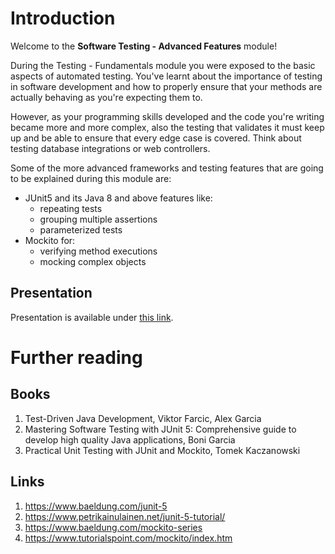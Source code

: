 # Introduction

Welcome to the **Software Testing - Advanced Features** module!

During the Testing - Fundamentals module you were exposed to the basic aspects of automated testing. You've learnt about the importance of testing 
in software development and how to properly ensure that your methods are actually behaving as you're expecting them to.<br>

However, as your programming skills developed and the code you're writing became more and more complex, also the testing that
validates it must keep up and be able to ensure that every edge case is covered. Think about testing database integrations or web controllers.


Some of the more advanced frameworks and testing features that are going to be explained during this module are:
- JUnit5 and its Java 8 and above features like:
    -   repeating tests
    -   grouping multiple assertions
    -   parameterized tests
- Mockito for:
    -   verifying method executions
    -   mocking complex objects


## Presentation
Presentation is available under [this link](https://gitlab.com/sda-international/program/java/testing-advanced-features/-/wikis/uploads/43ea5dff9966c54a33d65d1153e01f46/17_Software_Testing_Advanced_Features_v1.0.0_b.pdf).

# Further reading

## Books

1.  Test-Driven Java Development, Viktor Farcic, Alex Garcia
2.  Mastering Software Testing with JUnit 5: Comprehensive guide to develop high quality Java applications, Boni Garcia
3.  Practical Unit Testing with JUnit and Mockito, Tomek Kaczanowski

## Links

1.  https://www.baeldung.com/junit-5
2.  https://www.petrikainulainen.net/junit-5-tutorial/
3.  https://www.baeldung.com/mockito-series
4.  https://www.tutorialspoint.com/mockito/index.htm